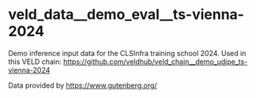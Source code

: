 # veld_data__demo_eval__ts-vienna-2024

Demo inference input data for the CLSInfra training school 2024. Used in this VELD chain: 
https://github.com/veldhub/veld_chain__demo_udipe_ts-vienna-2024

Data provided by https://www.gutenberg.org/
